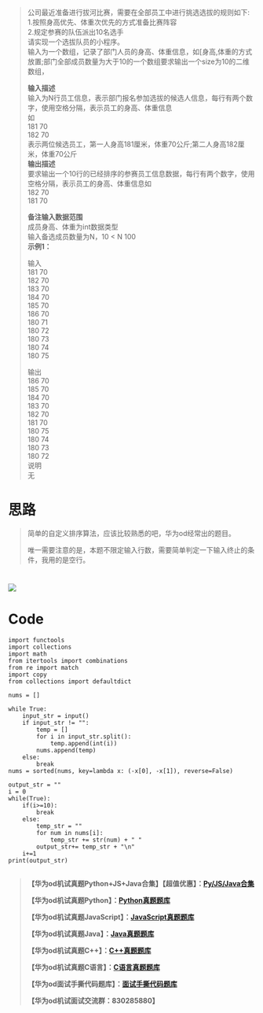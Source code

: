 > 公司最近准备进行拔河比赛，需要在全部员工中进行挑选选拔的规则如下:  
>  1.按照身高优先、体重次优先的方式准备比赛阵容  
>  2.规定参赛的队伍派出10名选手  
>  请实现一个选拔队员的小程序。  
>  输入为一个数组，记录了部门人员的身高、体重信息，如[身高,体重的方式放置;部门全部成员数量为大于10的一个数组要求输出一个size为10的二维数组，
>
> **输入描述**  
>  输入为N行员工信息，表示部门报名参加选拔的候选人信息，每行有两个数字，使用空格分隔，表示员工的身高、体重信息  
>  如  
>  181 70  
>  182 70  
>  表示两位候选员工，第一人身高181厘米，体重70公斤;第二人身高182厘米，体重70公斤  
>  **输出描述**  
>  要求输出一个10行的已经排序的参赛员工信息数据，每行有两个数字，使用空格分隔，表示员工的身高、体重信息如  
>  182 70  
>  181 70
>
> **备注输入数据范围**  
>  成员身高、体重为int数据类型  
>  输入备选成员数量为N，10 < N 100  
>  **示例1：**
>
> 输入  
>  181 70  
>  182 70  
>  183 70  
>  184 70  
>  185 70  
>  186 70  
>  180 71  
>  180 72  
>  180 73  
>  180 74  
>  180 75
>
> 输出  
>  186 70  
>  185 70  
>  184 70  
>  183 70  
>  182 70  
>  181 70  
>  180 75  
>  180 74  
>  180 73  
>  180 72  
>  说明  
>  无

# 思路

> 简单的自定义排序算法，应该比较熟悉的吧，华为od经常出的题目。
>
> 唯一需要注意的是，本题不限定输入行数，需要简单判定一下输入终止的条件，我用的是空行。

# ![](https://img-blog.csdnimg.cn/42eca8c5691144f2a9511821b795bf3e.jpeg)

# Code

    
    
    import functools
    import collections
    import math
    from itertools import combinations
    from re import match
    import copy 
    from collections import defaultdict
    
    nums = []
     
    while True:
        input_str = input()
        if input_str != "":
            temp = []
            for i in input_str.split():
                temp.append(int(i))
            nums.append(temp)
        else:
            break
    nums = sorted(nums, key=lambda x: (-x[0], -x[1]), reverse=False)
    
    output_str = ""
    i = 0
    while(True):
        if(i>=10):
            break
        else:
            temp_str = ""
            for num in nums[i]:
                temp_str += str(num) + " "
            output_str+= temp_str + "\n"
        i+=1
    print(output_str)
    

##

>
> **【华为od机试真题Python+JS+Java合集】【超值优惠】：[Py/JS/Java合集](https://blog.csdn.net/misayaaaaa/category_12258991.html
> "Py/JS/Java合集")**
>
>
> **【华为od机试真题Python】：[Python真题题库](https://blog.csdn.net/misayaaaaa/category_12111005.html
> "Python真题题库")**
>
>
> **【华为od机试真题JavaScript】：[JavaScript真题题库](https://blog.csdn.net/misayaaaaa/category_12199270.html
> "JavaScript真题题库")**
>
>
> **【华为od机试真题Java】：[Java真题题库](https://blog.csdn.net/misayaaaaa/category_12111006.html
> "Java真题题库")**
>
>
> **【华为od机试真题C++】：[C++真题题库](https://blog.csdn.net/misayaaaaa/category_12036814.html
> "C++真题题库")**
>
>
> **【华为od机试真题C语言】：[C语言真题题库](https://blog.csdn.net/misayaaaaa/category_12217917.html
> "C语言真题题库")**
>
>
> **【华为od面试手撕代码题库】：[面试手撕代码题库](https://renjie.blog.csdn.net/article/details/130419388
> "面试手撕代码题库")**
>
> **【华为od机试面试交流群：830285880】**

